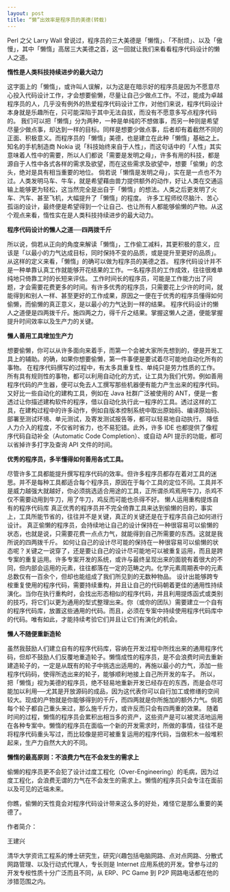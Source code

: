 ```yaml
---
layout: post
title: “懒”出效率是程序员的美德(转载)
---
```


Perl 之父 Larry Wall 曾说过，程序员的三大美德是「懒惰」、「不耐烦」、以及「傲慢」，其中「懒惰」高居三大美德之首，这一回就让我们来看看程序代码设计的懒人之道。


<b>惰性是人类科技持续进步的最大动力</b>

这字面上的「懒惰」，或许叫人误解，以为这是在暗示好的程序员是因为不愿意尽心投入代码设计工作，才会想要偷懒，尽量让自己少做点工作。不过，能成为卓越程序员的人，几乎没有例外的热爱程序代码设计工作，对他们来说，程序代码设计本身就是乐趣所在，只可能深陷于其中无法自拔，而没有不愿意多写点程序代码的。
我们可以把「懒惰」分为两种，一种是单纯的不想做事，而另一种则是希望尽量少做点事，却达到一样的目标。同样是想要少做点事，后者却有着截然不同的正面、积极意义。而程序员的「懒惰」美德，也是建立在此种「懒惰」基础之上。
知名的手机制造商 Nokia 说「科技始终来自于人性」，而这句话中的「人性」其实意味着人性中的需要，所以人们都说「需要是发明之母」，许多有用的科技，都是源自于人性中各式各样的需求及欲望，而在这些需求及欲望中，想要「偷懒」的念头，绝对是具有相当重要的地位。
倘若说「懒惰是发明之母」，实在是一点也不为过。人类发明马车、牛车，就是希望藉由兽力提供额外的动作，好让人类在交通运输上能够更为轻松，这当然完全是出自于「懒惰」的想法。人类之后更发明了火车、汽车、甚至飞机，大幅提升了「懒惰」的程度。
许多工程师绞尽脑汁、苦心孤诣的设计，最终便是希望得到一个让自己、也让所有人都能够偷懒的产物。从这个观点来看，惰性实在是人类科技持续进步的最大动力。


<b>程序代码设计的懒人之道──四两拨千斤</b>

所以说，倘若从正向的角度来解读「懒惰」，工作偷工减料，其更积极的意义，应该是「以最小的力气达成目标，同时保持不变的品质，或是提升至更好的品质」。从这样的定义来看，「懒惰」的确可以做为程序员的美德之首。
程序代码设计并不是一种单靠认真工作就能够开花结果的工作。一名程序员的工作成效，往往很难单纯地只倚靠工时的长短来评估。
工作时间长的程序员，可能是工作能力出了问题，才会需要花费更多的时间。有许多优秀的程序员，只需要花上少许的时间，就能得到和别人一样、甚至更好的工作成果，原因之一便在于优秀的程序员懂得如何偷懒，而偷懒的真正意义，是以最小的力气达到一样的结果。
程序代码设计的懒人之道便是四两拨千斤。施四两之力，得千斤之结果。掌握这懒人之道，便能掌握提升时间效率以及生产力的关键。


<b>懒人善用工具增加生产力</b>

想要偷懒，你可以从许多面向来着手，而第一个会被大家所先想到的，便是开发工具上的辅助。的确，如果你想要偷懒，第一件事便是要试着尽可能地自动化所有的事物。
在程序代码撰写的过程中，有太多具重复性、单纯只是劳力性质的工作。所有具有规则性的事物，都可以利用自动化的方式，让工具为我们代劳。例如善用程序代码的产生器，便可以免去人工撰写那些机器便有能力产生出来的程序代码。
又好比一些自动化的建构工具，例如在 Java 社群广泛被使用的 ANT，便是一套透过让你描述建构软件的程序，借以自动化执行此一程序的工具。透过这样的工具，在建构过程中的许多动作，例如自版本控制系统中取出原始码、编译原始码、部署至测试环境、单元测试，及寄发测试报告等，都可以轻易地自动执行。
降低人力介入的程度，不仅省时省力，也不易犯错。此外，许多 IDE 也都提供了像程序代码自动补全（Automatic Code Completion）、或自动 API 提示的功能，都可以省掉许多打字及查询 API 文件的时间。


<b>优秀的程序员，多半懂得如何善用各式工具。</b>

尽管许多工具都能提升撰写程序代码的效率。但许多程序员都存在着对工具的迷思。并不是每种工具都适合每个程序员，原因在于每个工具的定位不同。工具并不是威力越强大就越好，你必须挑选适合用途的工具，正所谓杀鸡焉用牛刀，杀鸡不仅不需要动用到牛刀，用了牛刀，鸡反而可能也杀得不好。
懒人运用重构提炼自有的程序代码库
真正优秀的程序员并不完全倚靠工具来达到偷懒的目的，事实上，工具所能节省的，往往并不是关键，真正的关键还是在于程序员自己如何进行设计。
真正偷懒的程序员，会持续地让自己的设计保持在一种很容易可以偷懒的状态，也就是说，只需要花费一点点力气，就能得到自己所需要的东西。这就是我所说的四两拨千斤。
如何让自己的设计尽可能的保持在一种很容易可以偷懒的状态呢？关键之一说穿了，还是要让自己的设计尽可能地可以被重复运用，而且是跨专案的重复运用。许多专案开发的系统，或许与最终呈现出来的面貌有着很大的不同，但内部会运用的元素，往往都落在一定的范畴之内。化学元素周期表中的元素总数仅有一百余个，但却也能组成了我们所见到的无数种物品。
设计出能够跨专桉重复使用的程序代码，需要持续重构，并且让自己的代码朝着更佳的通用性持续演化。当你在执行重构时，会找出形态相似的程序代码，并且利用提炼函式或类别的技巧，将它们以更为通用的型式整理出来。你（或你的团队）需要建立一个自有的程序代码库，放置这些通用的代码。而且，必须在专案中持续使用程序代码库中的代码。唯有如此，才能持续考验它们并且让它们有演化的机会。


<b>懒人不随便重新造轮</b>

虽然我鼓励人们建立自有的程序代码库，容纳在开发过程中所找出来的通用程序代码，但却不鼓励人们反覆地重造轮子。懒惰成性的程序员，是不会浪费时间去重新建造轮子的，一定是从既有的轮子中挑选出适用的，再施以最小的力气，添加一些程序代码码，使得所选出来的轮子，能够顺利地接上自己所开发的车子。
所以，把「懒惰」视为美德的程序员，绝不轻易地重新开发已经存在的东西，而是会尽可能加以利用──尤其是开放源码的成品，因为这代表你可以自行加工或修缮的空间较大。现成的产物就是你能够得到的千斤，而四两就是你所施加的额外力气。倘若每个轮子都自己重头来过，那么施千斤力，或许反而只会有四两重的效果。
随着时间的过程，懒惰的程序员会累积出相当多的资产，这些资产是可以被灵活地运用在各种专案中。懒惰的程序员在面临一个新的开发需求时，所做的事情，往往不是将程序代码重头写过，而比较像是把可被重复运用的程序代码，当做积木一般堆积起来，生产力自然大大的不同。


<b>懒惰的最高原则：不浪费力气在不会发生的需求上</b>

偷懒的程序员更不会犯了设计过度工程化（Over-Engineering）的毛病，因为过度工程化，会浪费无谓的力气在不会发生的需求上。懒惰的程序员只会专注在面前以及可见的近端未来。

你瞧，偷懒的天性竟会对程序代码设计带来这么多的好处，难怪它是那么重要的美德了。

作者简介：

王建兴

清华大学资讯工程系的博士研究生，研究兴趣包括电脑网路、点对点网路、分散式网路管理、以及行动式代理人，专长则是 Internet 应用系统的开发。曾参与过的开发专桉性质十分广泛而且不同，从 ERP、PC Game 到 P2P 网路电话都在他的涉猎范围之内。